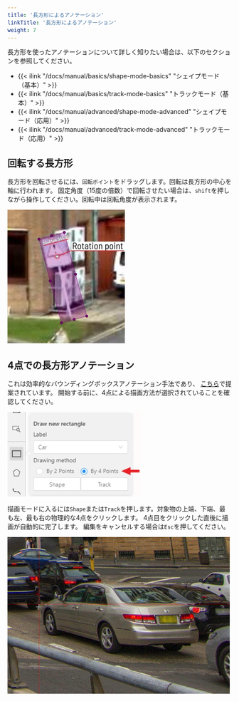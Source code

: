 ```yaml
---
title: '長方形によるアノテーション'
linkTitle: '長方形によるアノテーション'
weight: 7
---
```


長方形を使ったアノテーションについて詳しく知りたい場合は、以下のセクションを参照してください。
- {{< ilink "/docs/manual/basics/shape-mode-basics" "シェイプモード（基本）" >}}
- {{< ilink "/docs/manual/basics/track-mode-basics" "トラックモード（基本）" >}}
- {{< ilink "/docs/manual/advanced/shape-mode-advanced" "シェイプモード（応用）" >}}
- {{< ilink "/docs/manual/advanced/track-mode-advanced" "トラックモード（応用）" >}}

## 回転する長方形

長方形を回転させるには、`回転ポイント`をドラッグします。回転は長方形の中心を軸に行われます。
固定角度（15度の倍数）で回転させたい場合は、`shift`を押しながら操作してください。回転中は回転角度が表示されます。

![](/images/image230.jpg)

## 4点での長方形アノテーション

これは効率的なバウンディングボックスアノテーション手法であり、
[こちら](https://arxiv.org/pdf/1708.02750.pdf)で提案されています。
開始する前に、4点による描画方法が選択されていることを確認してください。

![](/images/image134.jpg)

描画モードに入るには`Shape`または`Track`を押します。対象物の上端、下端、最も左、最も右の物理的な4点をクリックします。
4点目をクリックした直後に描画が自動的に完了します。
編集をキャンセルする場合は`Esc`を押してください。

![](/images/gif016_mapillary_vistas.gif)